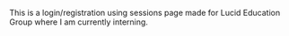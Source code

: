 This is  a login/registration using sessions page made for Lucid Education Group where I am currently interning.
